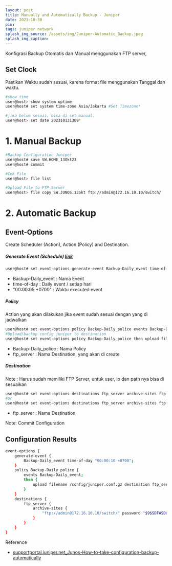 ```yaml
---
layout: post
title: Manually and Automatically Backup - Juniper
date: 2023-10-30
pin: 
tags: juniper network
splash_img_source: /assets/img/Juniper-Automatic_Backup.jpeg
splash_img_caption: 
---
```


Konfigrasi Backup Otomatis dan Manual menggunakan FTP server, 

## Set Clock
Pastikan Waktu sudah sesuai, karena format file menggunakan Tanggal dan waktu.

```bash
#show time 
user@host> show system uptime 
user@host# set system time-zone Asia/Jakarta #Set Timezone*

#jika belum sesuai, bisa di set manual.
user@host> set date 202310131309* 
```
# 1. Manual Backup
```bash
#Backup Configuration Juniper
user@host# save SW.HOME_13Okt23
user@host# commit

#Cek File
user@host> file list

#Upload File to FTP Server
user@host> file copy SW.JUNOS.13okt ftp://admin@172.16.10.10/switch/
```

# 2. Automatic Backup

## Event-Options
Create Scheduler (Action), Action (Policy) and Destination.

##### <b>Generate Event</b> (Schedule) [link](https://www.juniper.net/documentation/us/en/software/junos/automation-scripting/topics/ref/statement/generate-event-edit-event-options.html)

```sh
user@host# set event-options generate-event Backup-Daily_event time-of-day "00:00:05 +0700"
```
- Backup-Daily_event : Nama Event
- time-of-day        : Daily event / setiap hari
- "00:00:05 +0700"   : Waktu executed event

##### <b>Policy</b>
Action yang akan dilakukan jika event sudah sesuai dengan yang di jadwalkan
```sh
user@host# set event-options policy Backup-Daily_police events Backup-Daily_event
#Upload/backup config juniper to destination
user@host# set event-options policy Backup-Daily_police then upload filename /config/juniper.conf.gz destination ftp_server
```
- Backup-Daily_police : Nama Policy
- ftp_server          : Nama Destination, yang akan di create

##### <b>Destination</b>
Note : Harus sudah memiliki FTP Server, untuk user, ip dan path nya bisa di sesuaikan
```bash
user@host# set event-options destinations ftp_server archive-sites ftp://admin@172.16.10.10/switch/ password test112233
#or
user@host# set event-options destinations ftp_server archive-sites ftp://admin:test112233@172.16.10.10/switch/
```
- ftp_server : Nama Destination

Note: Commit Configuration

## Configuration Results
```bash
event-options {
    generate-event {
        Backup-Daily_event time-of-day "00:00:10 +0700";
    }
    policy Backup-Daily_police {
        events Backup-Daily_event;
        then {
            upload filename /config/juniper.conf.gz destination ftp_server;
        }
    }
    destinations {
        ftp_server {
            archive-sites {
                "ftp://admin@172.16.10.10/switch/" password "$9$SDFASDdfsdfsdfSDsfsdFSDd"; ## SECRET-DATA
            }
        }
    }
}
```

Reference
- [supportportal.juniper.net_Junos-How-to-take-configuration-backup-automatically](https://supportportal.juniper.net/s/article/Junos-How-to-take-configuration-backup-automatically?language=en_US)